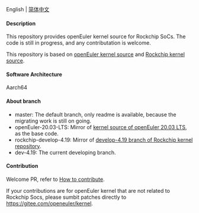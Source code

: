English | [简体中文](./README.md) 

#### Description

This repository provides openEuler kernel source for Rockchip SoCs. The code is still in progress, and any contributation is welcome.

This repository is based on [openEuler kernel source](https://gitee.com/openeuler/kernel) and [Rockchip kernel source](https://github.com/rockchip-linux/kernel).

#### Software Architecture

Aarch64

#### About branch

- master: The default branch, only readme is available, because the migrating work is still on going.
- openEuler-20.03-LTS: Mirror of [kernel source of openEuler 20.03 LTS](https://gitee.com/openeuler/kernel/tree/openEuler-1.0-LTS/), as the base code.
- rockchip-develop-4.19: Mirror of [develop-4.19 branch of Rockchip kernel repository](https://github.com/rockchip-linux/kernel/tree/develop-4.19).
- dev-4.19: The current developing branch.

#### Contribution

Welcome PR, refer to [How to contribute](https://gitee.com/openeuler/community/blob/master/CONTRIBUTING.md).

If your contributions are for openEuler kernel that are not related to Rockchip Socs, please sumbit patches directly to https://gitee.com/openeuler/kernel.
 